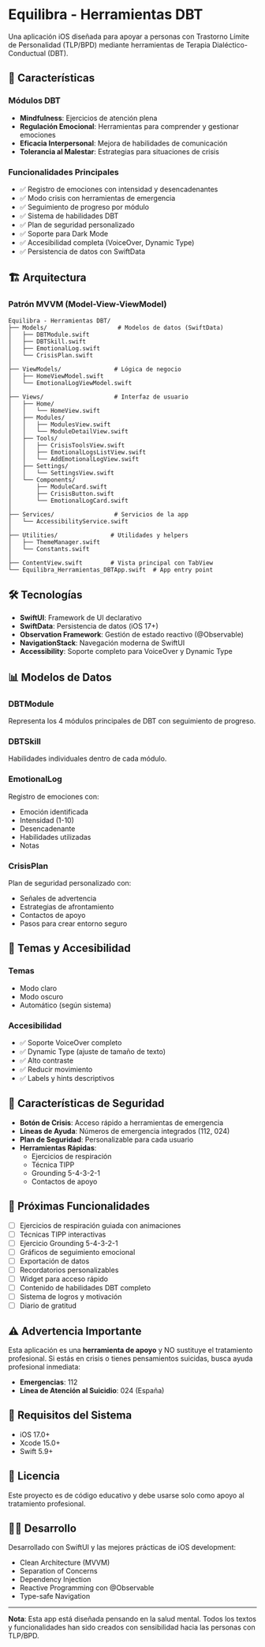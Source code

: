 # Equilibra - Herramientas DBT

Una aplicación iOS diseñada para apoyar a personas con Trastorno Límite de Personalidad (TLP/BPD) mediante herramientas de Terapia Dialéctico-Conductual (DBT).

## 📱 Características

### Módulos DBT
- **Mindfulness**: Ejercicios de atención plena
- **Regulación Emocional**: Herramientas para comprender y gestionar emociones
- **Eficacia Interpersonal**: Mejora de habilidades de comunicación
- **Tolerancia al Malestar**: Estrategias para situaciones de crisis

### Funcionalidades Principales
- ✅ Registro de emociones con intensidad y desencadenantes
- ✅ Modo crisis con herramientas de emergencia
- ✅ Seguimiento de progreso por módulo
- ✅ Sistema de habilidades DBT
- ✅ Plan de seguridad personalizado
- ✅ Soporte para Dark Mode
- ✅ Accesibilidad completa (VoiceOver, Dynamic Type)
- ✅ Persistencia de datos con SwiftData

## 🏗️ Arquitectura

### Patrón MVVM (Model-View-ViewModel)
```
Equilibra - Herramientas DBT/
├── Models/                    # Modelos de datos (SwiftData)
│   ├── DBTModule.swift
│   ├── DBTSkill.swift
│   ├── EmotionalLog.swift
│   └── CrisisPlan.swift
│
├── ViewModels/               # Lógica de negocio
│   ├── HomeViewModel.swift
│   └── EmotionalLogViewModel.swift
│
├── Views/                    # Interfaz de usuario
│   ├── Home/
│   │   └── HomeView.swift
│   ├── Modules/
│   │   ├── ModulesView.swift
│   │   └── ModuleDetailView.swift
│   ├── Tools/
│   │   ├── CrisisToolsView.swift
│   │   ├── EmotionalLogsListView.swift
│   │   └── AddEmotionalLogView.swift
│   ├── Settings/
│   │   └── SettingsView.swift
│   └── Components/
│       ├── ModuleCard.swift
│       ├── CrisisButton.swift
│       └── EmotionalLogCard.swift
│
├── Services/                 # Servicios de la app
│   └── AccessibilityService.swift
│
├── Utilities/               # Utilidades y helpers
│   ├── ThemeManager.swift
│   └── Constants.swift
│
├── ContentView.swift        # Vista principal con TabView
└── Equilibra_Herramientas_DBTApp.swift  # App entry point
```

## 🛠️ Tecnologías

- **SwiftUI**: Framework de UI declarativo
- **SwiftData**: Persistencia de datos (iOS 17+)
- **Observation Framework**: Gestión de estado reactivo (@Observable)
- **NavigationStack**: Navegación moderna de SwiftUI
- **Accessibility**: Soporte completo para VoiceOver y Dynamic Type

## 📊 Modelos de Datos

### DBTModule
Representa los 4 módulos principales de DBT con seguimiento de progreso.

### DBTSkill
Habilidades individuales dentro de cada módulo.

### EmotionalLog
Registro de emociones con:
- Emoción identificada
- Intensidad (1-10)
- Desencadenante
- Habilidades utilizadas
- Notas

### CrisisPlan
Plan de seguridad personalizado con:
- Señales de advertencia
- Estrategias de afrontamiento
- Contactos de apoyo
- Pasos para crear entorno seguro

## 🎨 Temas y Accesibilidad

### Temas
- Modo claro
- Modo oscuro
- Automático (según sistema)

### Accesibilidad
- ✅ Soporte VoiceOver completo
- ✅ Dynamic Type (ajuste de tamaño de texto)
- ✅ Alto contraste
- ✅ Reducir movimiento
- ✅ Labels y hints descriptivos

## 🚨 Características de Seguridad

- **Botón de Crisis**: Acceso rápido a herramientas de emergencia
- **Líneas de Ayuda**: Números de emergencia integrados (112, 024)
- **Plan de Seguridad**: Personalizable para cada usuario
- **Herramientas Rápidas**: 
  - Ejercicios de respiración
  - Técnica TIPP
  - Grounding 5-4-3-2-1
  - Contactos de apoyo

## 📝 Próximas Funcionalidades

- [ ] Ejercicios de respiración guiada con animaciones
- [ ] Técnicas TIPP interactivas
- [ ] Ejercicio Grounding 5-4-3-2-1
- [ ] Gráficos de seguimiento emocional
- [ ] Exportación de datos
- [ ] Recordatorios personalizables
- [ ] Widget para acceso rápido
- [ ] Contenido de habilidades DBT completo
- [ ] Sistema de logros y motivación
- [ ] Diario de gratitud

## ⚠️ Advertencia Importante

Esta aplicación es una **herramienta de apoyo** y NO sustituye el tratamiento profesional. Si estás en crisis o tienes pensamientos suicidas, busca ayuda profesional inmediata:

- **Emergencias**: 112
- **Línea de Atención al Suicidio**: 024 (España)

## 🔧 Requisitos del Sistema

- iOS 17.0+
- Xcode 15.0+
- Swift 5.9+

## 📄 Licencia

Este proyecto es de código educativo y debe usarse solo como apoyo al tratamiento profesional.

## 👨‍💻 Desarrollo

Desarrollado con SwiftUI y las mejores prácticas de iOS development:
- Clean Architecture (MVVM)
- Separation of Concerns
- Dependency Injection
- Reactive Programming con @Observable
- Type-safe Navigation

---

**Nota**: Esta app está diseñada pensando en la salud mental. Todos los textos y funcionalidades han sido creados con sensibilidad hacia las personas con TLP/BPD.
